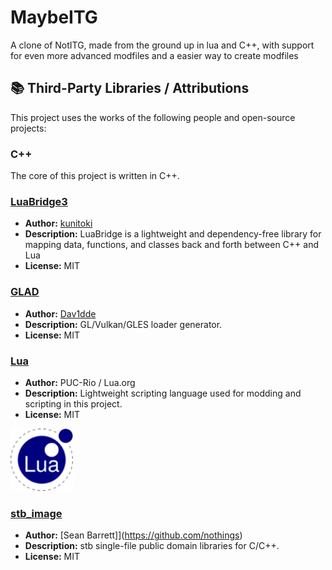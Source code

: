 # MaybeITG
A clone of NotITG, made from the ground up in lua and C++, with support for even more advanced modfiles and a easier way to create modfiles




## 📚 Third-Party Libraries / Attributions

This project uses the works of the following people and open-source projects:

### C++

The core of this project is written in C++.

### [LuaBridge3](https://github.com/kunitoki/LuaBridge3)
- **Author:** [kunitoki](https://github.com/kunitoki)
- **Description:** LuaBridge is a lightweight and dependency-free library for mapping data, functions, and classes back and forth between C++ and Lua
- **License:** MIT

### [GLAD](https://github.com/Dav1dde/glad)
- **Author:** [Dav1dde](https://github.com/Dav1dde)
- **Description:** GL/Vulkan/GLES loader generator.
- **License:** MIT

### [Lua](https://www.lua.org/)
- **Author:** PUC-Rio / Lua.org
- **Description:** Lightweight scripting language used for modding and scripting in this project.
- **License:** MIT

<img src="Assets/Credits/lua.webp" alt="Lua Logo" width="100">

### [stb_image](https://github.com/nothings/stb)
- **Author:** [Sean Barrett]](https://github.com/nothings)
- **Description:** stb single-file public domain libraries for C/C++.
- **License:** MIT

